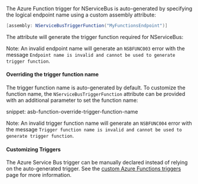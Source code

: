 The Azure Function trigger for NServiceBus is auto-generated by specifying the logical endpoint name using a custom assembly attribute:

```csharp
[assembly: NServiceBusTriggerFunction("MyFunctionsEndpoint")]
```

The attribute will generate the trigger function required for NServiceBus:

Note: An invalid endpoint name will generate an `NSBFUNC003` error with the message `Endpoint name is invalid and cannot be used to generate trigger function`.

#### Overriding the trigger function name

The trigger function name is auto-generated by default. To customize the function name, the `NServiceBusTriggerFunction` attribute can be provided with an additional parameter to set the function name:

snippet: asb-function-override-trigger-function-name

Note: An invalid trigger function name will generate an `NSBFUNC004` error with the message `Trigger function name is invalid and cannot be used to generate trigger function`.

#### Customizing Triggers

The Azure Service Bus trigger can be manually declared instead of relying on the auto-generated trigger. See the [custom Azure Functions triggers](/nservicebus/hosting/azure-functions-service-bus/custom-triggers.md) page for more information.
